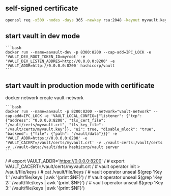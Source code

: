 ## self-signed certificate
```bash
openssl req -x509 -nodes -days 365 -newkey rsa:2048 -keyout myvault.key -out myvault.crt -subj "/CN=myvault" -extensions SAN -config <(cat /etc/ssl/openssl.cnf <(printf "[SAN]\nsubjectAltName=IP:0.0.0.0"))
```

## start vault in dev mode
    ```bash
    docker run --name=aavault-dev -p 8300:8200 --cap-add=IPC_LOCK -e 'VAULT_DEV_ROOT_TOKEN_ID=myroot' -e 'VAULT_DEV_LISTEN_ADDRES=http://0.0.0.0:8200' -e 'VAULT_ADDR=http://0.0.0.0:8200' hashicorp/vault
    ```
## start vault in production mode with certificate

docker network create vault-network

    ```bash
    docker run --name=aavault -p 8200:8200 --network="vault-network" --cap-add=IPC_LOCK -e 'VAULT_LOCAL_CONFIG={"listener": {"tcp": {"address": "0.0.0.0:8200", "tls_cert_file": "/vault/certs/myvault.crt", "tls_key_file": "/vault/certs/myvault.key"}}, "ui": true, "disable_mlock": "true", "backend": {"file": {"path": "/vault/data"}}}' -e 'VAULT_ADDR=https://0.0.0.0:8200' -e 'VAULT_CACERT=/vault/certs/myvault.crt' -v ./vault-certs:/vault/certs -v ./vault-data:/vault/data hashicorp/vault server
    ```

/ # export VAULT_ADDR='https://0.0.0.0:8200'
/ # export VAULT_CACERT=/vault/certs/myvault.crt
/ # vault operator init > /vault/file/keys
/ # cat /vault/file/keys 
/ # vault operator unseal $(grep 'Key 1:' /vault/file/keys | awk '{print $NF}')
/ # vault operator unseal $(grep 'Key 2:' /vault/file/keys | awk '{print $NF}')
/ # vault operator unseal $(grep 'Key 3:' /vault/file/keys | awk '{print $NF}')
